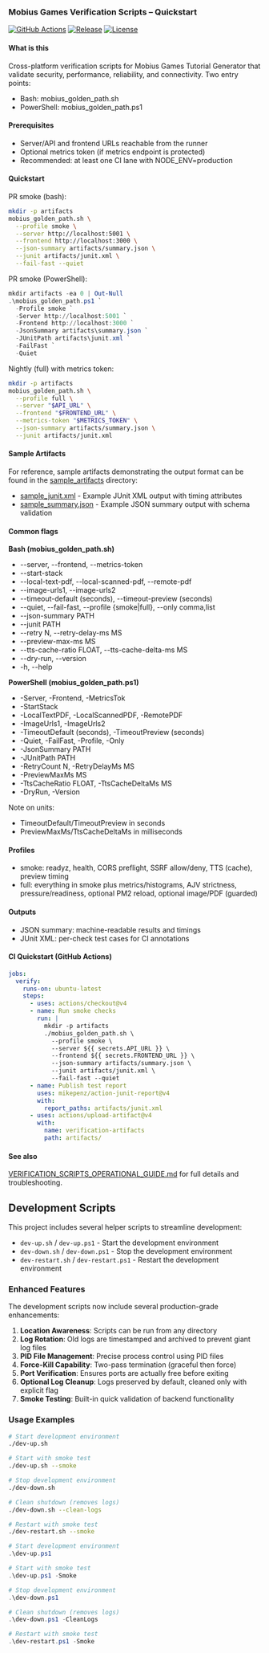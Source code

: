 ### Mobius Games Verification Scripts – Quickstart

[![GitHub Actions](https://github.com/w9bikze8u4cbupc/mobius-games-tutorial-generator/workflows/CI/badge.svg)](https://github.com/w9bikze8u4cbupc/mobius-games-tutorial-generator/actions)
[![Release](https://img.shields.io/github/v/release/w9bikze8u4cbupc/mobius-games-tutorial-generator)](https://github.com/w9bikze8u4cbupc/mobius-games-tutorial-generator/releases)
[![License](https://img.shields.io/github/license/w9bikze8u4cbupc/mobius-games-tutorial-generator)](LICENSE)

#### What is this
Cross-platform verification scripts for Mobius Games Tutorial Generator that validate security, performance, reliability, and connectivity. Two entry points:
- Bash: mobius_golden_path.sh
- PowerShell: mobius_golden_path.ps1

#### Prerequisites
- Server/API and frontend URLs reachable from the runner
- Optional metrics token (if metrics endpoint is protected)
- Recommended: at least one CI lane with NODE_ENV=production

#### Quickstart

PR smoke (bash):
```bash
mkdir -p artifacts
mobius_golden_path.sh \
  --profile smoke \
  --server http://localhost:5001 \
  --frontend http://localhost:3000 \
  --json-summary artifacts/summary.json \
  --junit artifacts/junit.xml \
  --fail-fast --quiet
```

PR smoke (PowerShell):
```powershell
mkdir artifacts -ea 0 | Out-Null
.\mobius_golden_path.ps1 `
  -Profile smoke `
  -Server http://localhost:5001 `
  -Frontend http://localhost:3000 `
  -JsonSummary artifacts\summary.json `
  -JUnitPath artifacts\junit.xml `
  -FailFast `
  -Quiet
```

Nightly (full) with metrics token:
```bash
mkdir -p artifacts
mobius_golden_path.sh \
  --profile full \
  --server "$API_URL" \
  --frontend "$FRONTEND_URL" \
  --metrics-token "$METRICS_TOKEN" \
  --json-summary artifacts/summary.json \
  --junit artifacts/junit.xml
```

#### Sample Artifacts
For reference, sample artifacts demonstrating the output format can be found in the [sample_artifacts](sample_artifacts/) directory:
- [sample_junit.xml](sample_artifacts/sample_junit.xml) - Example JUnit XML output with timing attributes
- [sample_summary.json](sample_artifacts/sample_summary.json) - Example JSON summary output with schema validation

#### Common flags

**Bash (mobius_golden_path.sh)**
- --server, --frontend, --metrics-token
- --start-stack
- --local-text-pdf, --local-scanned-pdf, --remote-pdf
- --image-urls1, --image-urls2
- --timeout-default (seconds), --timeout-preview (seconds)
- --quiet, --fail-fast, --profile {smoke|full}, --only comma,list
- --json-summary PATH
- --junit PATH
- --retry N, --retry-delay-ms MS
- --preview-max-ms MS
- --tts-cache-ratio FLOAT, --tts-cache-delta-ms MS
- --dry-run, --version
- -h, --help

**PowerShell (mobius_golden_path.ps1)**
- -Server, -Frontend, -MetricsTok
- -StartStack
- -LocalTextPDF, -LocalScannedPDF, -RemotePDF
- -ImageUrls1, -ImageUrls2
- -TimeoutDefault (seconds), -TimeoutPreview (seconds)
- -Quiet, -FailFast, -Profile, -Only
- -JsonSummary PATH
- -JUnitPath PATH
- -RetryCount N, -RetryDelayMs MS
- -PreviewMaxMs MS
- -TtsCacheRatio FLOAT, -TtsCacheDeltaMs MS
- -DryRun, -Version

Note on units:
- TimeoutDefault/TimeoutPreview in seconds
- PreviewMaxMs/TtsCacheDeltaMs in milliseconds

#### Profiles
- smoke: readyz, health, CORS preflight, SSRF allow/deny, TTS (cache), preview timing
- full: everything in smoke plus metrics/histograms, AJV strictness, pressure/readiness, optional PM2 reload, optional image/PDF (guarded)

#### Outputs
- JSON summary: machine-readable results and timings
- JUnit XML: per-check test cases for CI annotations

#### CI Quickstart (GitHub Actions)
```yaml
jobs:
  verify:
    runs-on: ubuntu-latest
    steps:
      - uses: actions/checkout@v4
      - name: Run smoke checks
        run: |
          mkdir -p artifacts
          ./mobius_golden_path.sh \
            --profile smoke \
            --server ${{ secrets.API_URL }} \
            --frontend ${{ secrets.FRONTEND_URL }} \
            --json-summary artifacts/summary.json \
            --junit artifacts/junit.xml \
            --fail-fast --quiet
      - name: Publish test report
        uses: mikepenz/action-junit-report@v4
        with:
          report_paths: artifacts/junit.xml
      - uses: actions/upload-artifact@v4
        with:
          name: verification-artifacts
          path: artifacts/
```

#### See also
[VERIFICATION_SCRIPTS_OPERATIONAL_GUIDE.md](VERIFICATION_SCRIPTS_OPERATIONAL_GUIDE.md) for full details and troubleshooting.

## Development Scripts

This project includes several helper scripts to streamline development:

- `dev-up.sh` / `dev-up.ps1` - Start the development environment
- `dev-down.sh` / `dev-down.ps1` - Stop the development environment
- `dev-restart.sh` / `dev-restart.ps1` - Restart the development environment

### Enhanced Features

The development scripts now include several production-grade enhancements:

1. **Location Awareness**: Scripts can be run from any directory
2. **Log Rotation**: Old logs are timestamped and archived to prevent giant log files
3. **PID File Management**: Precise process control using PID files
4. **Force-Kill Capability**: Two-pass termination (graceful then force)
5. **Port Verification**: Ensures ports are actually free before exiting
6. **Optional Log Cleanup**: Logs preserved by default, cleaned only with explicit flag
7. **Smoke Testing**: Built-in quick validation of backend functionality

### Usage Examples

```bash
# Start development environment
./dev-up.sh

# Start with smoke test
./dev-up.sh --smoke

# Stop development environment
./dev-down.sh

# Clean shutdown (removes logs)
./dev-down.sh --clean-logs

# Restart with smoke test
./dev-restart.sh --smoke
```

```powershell
# Start development environment
.\dev-up.ps1

# Start with smoke test
.\dev-up.ps1 -Smoke

# Stop development environment
.\dev-down.ps1

# Clean shutdown (removes logs)
.\dev-down.ps1 -CleanLogs

# Restart with smoke test
.\dev-restart.ps1 -Smoke
```

